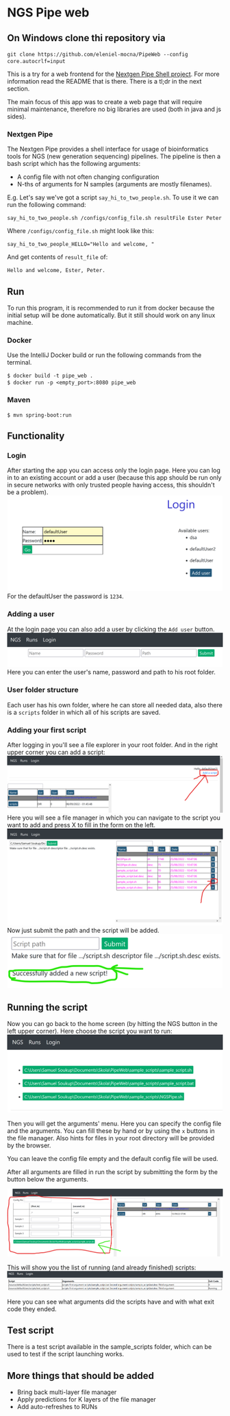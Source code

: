 # NGS Pipe web

## On Windows clone thi repository via

```shell
git clone https://github.com/eleniel-mocna/PipeWeb --config core.autocrlf=input
```

This is a try for a web frontend for the
[Nextgen Pipe Shell project](https://github.com/eleniel-mocna/nextgen_pipe).
For more information read the README that is there. There is a tl;dr in the next section.

The main focus of this app was to create a web page
that will require minimal maintenance, therefore no big
libraries are used (both in java and js sides).

### Nextgen Pipe

The Nextgen Pipe provides a shell interface for usage of bioinformatics tools for
NGS (new generation sequencing) pipelines. The pipeline is then a bash script
which has the following arguments:

- A config file with not often changing configuration
- N-ths of arguments for N samples (arguments are mostly filenames).

E.g. Let's say we've got a script `say_hi_to_two_people.sh`.
To use it we can run the following command:

```shell
say_hi_to_two_people.sh /configs/config_file.sh resultFile Ester Peter
```

Where `/configs/config_file.sh` might look like this:

```shell
say_hi_to_two_people_HELLO="Hello and welcome, "
```

And get contents of `result_file` of:

```
Hello and welcome, Ester, Peter.
```

## Run

To run this program, it is recommended to run it from docker
because the initial setup will be done automatically. But it still should
work on any linux machine.

### Docker

Use the IntelliJ Docker build
or run the following commands from the terminal.

```(shell)
$ docker build -t pipe_web .
$ docker run -p <empty_port>:8080 pipe_web
```

### Maven

```
$ mvn spring-boot:run
```

## Functionality

### Login

After starting the app you can access only the login page.
Here you can log in to an existing account or add a user
(because this app should be run only in
secure networks with only trusted people having
access, this shouldn't be a problem).
![img.png](readme_images/img.png)
For the defaultUser the password is `1234`.

### Adding a user

At the login page you can also add a user by clicking
the `Add user` button.
![img_1.png](readme_images/img_1.png)
Here you can enter the user's name, password and path
to his root folder.

### User folder structure

Each user has his own folder, where he can store
all needed data, also there is a `scripts` folder
in which all of his scripts are saved.

### Adding your first script

After logging in you'll see a file explorer in your
root folder. And in the right upper corner you can
add a script:
![img_2.png](readme_images/img_2.png)
Here you will see a file manager in which
you can navigate to the script you want to add
and press X to fill in the form on the left.
![img_3.png](readme_images/img_3.png)
Now just submit the path and the script
will be added.
![img_4.png](readme_images/img_4.png)

## Running the script

Now you can go back to the home screen
(by hitting the NGS button in the
left upper corner).
Here choose the script you want to run:
![img_5.png](readme_images/img_5.png)

Then you will get the arguments' menu. Here you can specify the
config file and the arguments. You can fill these by hand
or by using the `x` buttons in the file manager.
Also hints for files in your root directory will
be provided by the browser.

You can leave the config file empty and the
default config file will be used.

After all arguments are filled in run the script by submitting
the form by the button below the arguments.

![img_6.png](readme_images/img_6.png)

This will show you the list of running (and already finished)
scripts:
![img.png](readme_images/img_7.png)

Here you can see what arguments did the scripts have
and with what exit code they ended.

## Test script

There is a test script available in the sample_scripts folder,
which can be used to test if the script launching works.

## More things that should be added

- Bring back multi-layer file manager
- Apply predictions for K layers of the file manager
- Add auto-refreshes to RUNs